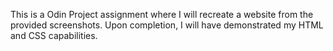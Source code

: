 This is a Odin Project assignment where I will recreate a website from the provided screenshots. Upon completion, I will have demonstrated my HTML and CSS capabilities.